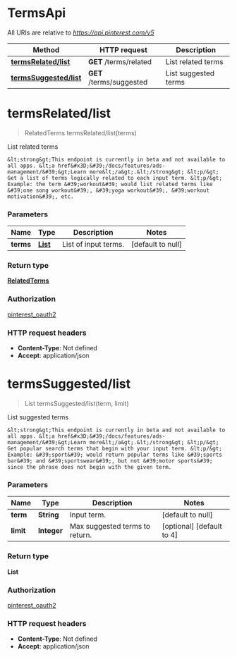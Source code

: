 # TermsApi

All URIs are relative to *https://api.pinterest.com/v5*

| Method | HTTP request | Description |
|------------- | ------------- | -------------|
| [**termsRelated/list**](TermsApi.md#termsRelated/list) | **GET** /terms/related | List related terms |
| [**termsSuggested/list**](TermsApi.md#termsSuggested/list) | **GET** /terms/suggested | List suggested terms |


<a name="termsRelated/list"></a>
# **termsRelated/list**
> RelatedTerms termsRelated/list(terms)

List related terms

    &lt;strong&gt;This endpoint is currently in beta and not available to all apps. &lt;a href&#x3D;&#39;/docs/features/ads-management/&#39;&gt;Learn more&lt;/a&gt;.&lt;/strong&gt; &lt;p/&gt; Get a list of terms logically related to each input term. &lt;p/&gt; Example: the term &#39;workout&#39; would list related terms like &#39;one song workout&#39;, &#39;yoga workout&#39;, &#39;workout motivation&#39;, etc.

### Parameters

|Name | Type | Description  | Notes |
|------------- | ------------- | ------------- | -------------|
| **terms** | [**List**](../Models/String.md)| List of input terms. | [default to null] |

### Return type

[**RelatedTerms**](../Models/RelatedTerms.md)

### Authorization

[pinterest_oauth2](../README.md#pinterest_oauth2)

### HTTP request headers

- **Content-Type**: Not defined
- **Accept**: application/json

<a name="termsSuggested/list"></a>
# **termsSuggested/list**
> List termsSuggested/list(term, limit)

List suggested terms

    &lt;strong&gt;This endpoint is currently in beta and not available to all apps. &lt;a href&#x3D;&#39;/docs/features/ads-management/&#39;&gt;Learn more&lt;/a&gt;.&lt;/strong&gt; &lt;p/&gt; Get popular search terms that begin with your input term. &lt;p/&gt; Example: &#39;sport&#39; would return popular terms like &#39;sports bar&#39; and &#39;sportswear&#39;, but not &#39;motor sports&#39; since the phrase does not begin with the given term.

### Parameters

|Name | Type | Description  | Notes |
|------------- | ------------- | ------------- | -------------|
| **term** | **String**| Input term. | [default to null] |
| **limit** | **Integer**| Max suggested terms to return. | [optional] [default to 4] |

### Return type

**List**

### Authorization

[pinterest_oauth2](../README.md#pinterest_oauth2)

### HTTP request headers

- **Content-Type**: Not defined
- **Accept**: application/json

